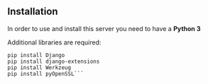 ## Installation

In order to use and install this server you need to have a **Python 3**

Additional libraries are required:

```pip install Pillow
pip install Django
pip install django-extensions
pip install Werkzeug
pip install pyOpenSSL```
